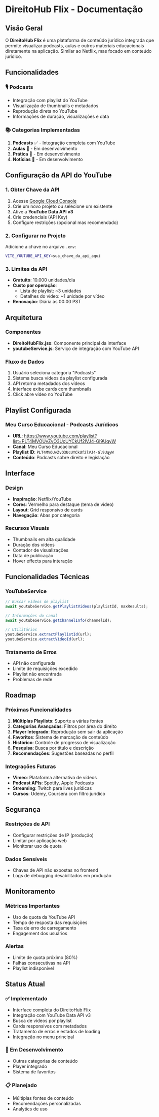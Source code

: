 # DireitoHub Flix - Documentação

## Visão Geral

O **DireitoHub Flix** é uma plataforma de conteúdo jurídico integrada que permite visualizar podcasts, aulas e outros materiais educacionais diretamente na aplicação. Similar ao Netflix, mas focado em conteúdo jurídico.

## Funcionalidades

### 🎙️ Podcasts
- Integração com playlist do YouTube
- Visualização de thumbnails e metadados
- Reprodução direta no YouTube
- Informações de duração, visualizações e data

### 📚 Categorias Implementadas
1. **Podcasts** ✅ - Integração completa com YouTube
2. **Aulas** 🚧 - Em desenvolvimento
3. **Prática** 🚧 - Em desenvolvimento  
4. **Notícias** 🚧 - Em desenvolvimento

## Configuração da API do YouTube

### 1. Obter Chave da API
1. Acesse [Google Cloud Console](https://console.developers.google.com/)
2. Crie um novo projeto ou selecione um existente
3. Ative a **YouTube Data API v3**
4. Crie credenciais (API Key)
5. Configure restrições (opcional mas recomendado)

### 2. Configurar no Projeto
Adicione a chave no arquivo `.env`:
```bash
VITE_YOUTUBE_API_KEY=sua_chave_da_api_aqui
```

### 3. Limites da API
- **Gratuito**: 10.000 unidades/dia
- **Custo por operação**:
  - Lista de playlist: ~3 unidades
  - Detalhes do vídeo: ~1 unidade por vídeo
- **Renovação**: Diária às 00:00 PST

## Arquitetura

### Componentes
- **DireitoHubFlix.jsx**: Componente principal da interface
- **youtubeService.js**: Serviço de integração com YouTube API

### Fluxo de Dados
1. Usuário seleciona categoria "Podcasts"
2. Sistema busca vídeos da playlist configurada
3. API retorna metadados dos vídeos
4. Interface exibe cards com thumbnails
5. Click abre vídeo no YouTube

## Playlist Configurada

### Meu Curso Educacional - Podcasts Jurídicos
- **URL**: https://www.youtube.com/playlist?list=PLT4MVOUvZvO3UcUYCkUf2lVJ4-Gl9UqyW
- **Canal**: Meu Curso Educacional
- **Playlist ID**: `PLT4MVOUvZvO3UcUYCkUf2lVJ4-Gl9UqyW`
- **Conteúdo**: Podcasts sobre direito e legislação

## Interface

### Design
- **Inspiração**: Netflix/YouTube
- **Cores**: Vermelho para destaque (tema de vídeo)
- **Layout**: Grid responsivo de cards
- **Navegação**: Abas por categoria

### Recursos Visuais
- Thumbnails em alta qualidade
- Duração dos vídeos
- Contador de visualizações
- Data de publicação
- Hover effects para interação

## Funcionalidades Técnicas

### YouTubeService
```javascript
// Buscar vídeos de playlist
await youtubeService.getPlaylistVideos(playlistId, maxResults);

// Informações do canal
await youtubeService.getChannelInfo(channelId);

// Utilitários
youtubeService.extractPlaylistId(url);
youtubeService.extractVideoId(url);
```

### Tratamento de Erros
- API não configurada
- Limite de requisições excedido
- Playlist não encontrada
- Problemas de rede

## Roadmap

### Próximas Funcionalidades
1. **Múltiplas Playlists**: Suporte a várias fontes
2. **Categorias Avançadas**: Filtros por área do direito
3. **Player Integrado**: Reprodução sem sair da aplicação
4. **Favoritos**: Sistema de marcação de conteúdo
5. **Histórico**: Controle de progresso de visualização
6. **Pesquisa**: Busca por título e descrição
7. **Recomendações**: Sugestões baseadas no perfil

### Integrações Futuras
- **Vimeo**: Plataforma alternativa de vídeos
- **Podcast APIs**: Spotify, Apple Podcasts
- **Streaming**: Twitch para lives jurídicas
- **Cursos**: Udemy, Coursera com filtro jurídico

## Segurança

### Restrições de API
- Configurar restrições de IP (produção)
- Limitar por aplicação web
- Monitorar uso de quota

### Dados Sensíveis
- Chaves de API não expostas no frontend
- Logs de debugging desabilitados em produção

## Monitoramento

### Métricas Importantes
- Uso de quota da YouTube API
- Tempo de resposta das requisições
- Taxa de erro de carregamento
- Engagement dos usuários

### Alertas
- Limite de quota próximo (80%)
- Falhas consecutivas na API
- Playlist indisponível

## Status Atual

### ✅ Implementado
- Interface completa do DireitoHub Flix
- Integração com YouTube Data API v3
- Busca de vídeos por playlist
- Cards responsivos com metadados
- Tratamento de erros e estados de loading
- Integração no menu principal

### 🚧 Em Desenvolvimento
- Outras categorias de conteúdo
- Player integrado
- Sistema de favoritos

### 📋 Planejado
- Múltiplas fontes de conteúdo
- Recomendações personalizadas
- Analytics de uso
